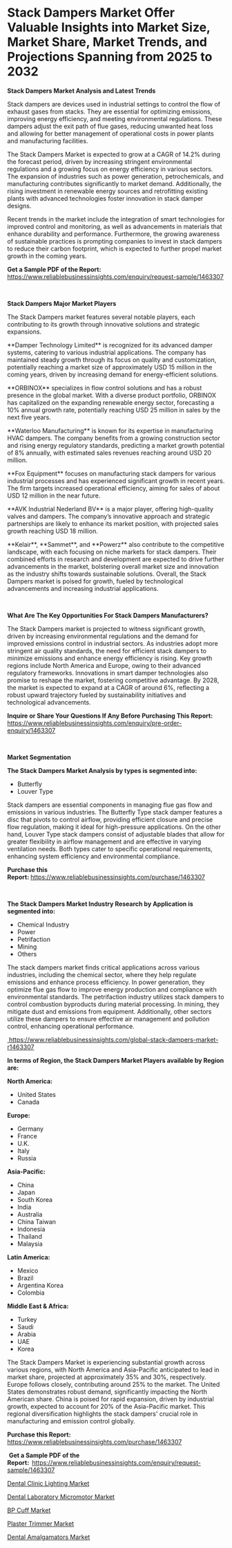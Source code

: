 <p><h1>Stack Dampers Market Offer Valuable Insights into Market Size, Market Share, Market Trends, and Projections Spanning from 2025 to 2032</h1></p><p><strong>Stack Dampers Market Analysis and Latest Trends</strong></p>
<p><p>Stack dampers are devices used in industrial settings to control the flow of exhaust gases from stacks. They are essential for optimizing emissions, improving energy efficiency, and meeting environmental regulations. These dampers adjust the exit path of flue gases, reducing unwanted heat loss and allowing for better management of operational costs in power plants and manufacturing facilities.</p><p>The Stack Dampers Market is expected to grow at a CAGR of 14.2% during the forecast period, driven by increasing stringent environmental regulations and a growing focus on energy efficiency in various sectors. The expansion of industries such as power generation, petrochemicals, and manufacturing contributes significantly to market demand. Additionally, the rising investment in renewable energy sources and retrofitting existing plants with advanced technologies foster innovation in stack damper designs.</p><p>Recent trends in the market include the integration of smart technologies for improved control and monitoring, as well as advancements in materials that enhance durability and performance. Furthermore, the growing awareness of sustainable practices is prompting companies to invest in stack dampers to reduce their carbon footprint, which is expected to further propel market growth in the coming years.</p></p>
<p><strong>Get a Sample PDF of the Report:&nbsp;</strong> <a href="https://www.reliablebusinessinsights.com/enquiry/request-sample/1463307?utm_campaign=2310&utm_medium=2&utm_source=Github&utm_content=ia&utm_term=09042025&utm_id=stack-dampers">https://www.reliablebusinessinsights.com/enquiry/request-sample/1463307</a></p>
<p>&nbsp;</p>
<p><strong>Stack Dampers Major Market Players</strong></p>
<p><p>The Stack Dampers market features several notable players, each contributing to its growth through innovative solutions and strategic expansions. </p><p>**Damper Technology Limited** is recognized for its advanced damper systems, catering to various industrial applications. The company has maintained steady growth through its focus on quality and customization, potentially reaching a market size of approximately USD 15 million in the coming years, driven by increasing demand for energy-efficient solutions.</p><p>**ORBINOX** specializes in flow control solutions and has a robust presence in the global market. With a diverse product portfolio, ORBINOX has capitalized on the expanding renewable energy sector, forecasting a 10% annual growth rate, potentially reaching USD 25 million in sales by the next five years.</p><p>**Waterloo Manufacturing** is known for its expertise in manufacturing HVAC dampers. The company benefits from a growing construction sector and rising energy regulatory standards, predicting a market growth potential of 8% annually, with estimated sales revenues reaching around USD 20 million.</p><p>**Fox Equipment** focuses on manufacturing stack dampers for various industrial processes and has experienced significant growth in recent years. The firm targets increased operational efficiency, aiming for sales of about USD 12 million in the near future.</p><p>**AVK Industrial Nederland BV** is a major player, offering high-quality valves and dampers. The company’s innovative approach and strategic partnerships are likely to enhance its market position, with projected sales growth reaching USD 18 million.</p><p>**Kelair**, **Sammet**, and **Powerz** also contribute to the competitive landscape, with each focusing on niche markets for stack dampers. Their combined efforts in research and development are expected to drive further advancements in the market, bolstering overall market size and innovation as the industry shifts towards sustainable solutions. Overall, the Stack Dampers market is poised for growth, fueled by technological advancements and increasing industrial applications.</p></p>
<p>&nbsp;</p>
<p><strong>What Are The Key Opportunities For Stack Dampers Manufacturers?</strong></p>
<p><p>The Stack Dampers market is projected to witness significant growth, driven by increasing environmental regulations and the demand for improved emissions control in industrial sectors. As industries adopt more stringent air quality standards, the need for efficient stack dampers to minimize emissions and enhance energy efficiency is rising. Key growth regions include North America and Europe, owing to their advanced regulatory frameworks. Innovations in smart damper technologies also promise to reshape the market, fostering competitive advantage. By 2028, the market is expected to expand at a CAGR of around 6%, reflecting a robust upward trajectory fueled by sustainability initiatives and technological advancements.</p></p>
<p><strong>Inquire or Share Your Questions If Any Before Purchasing This Report:</strong> <a href="https://www.reliablebusinessinsights.com/enquiry/pre-order-enquiry/1463307?utm_campaign=2310&utm_medium=2&utm_source=Github&utm_content=ia&utm_term=09042025&utm_id=stack-dampers">https://www.reliablebusinessinsights.com/enquiry/pre-order-enquiry/1463307</a></p>
<p>&nbsp;</p>
<p><strong>Market Segmentation</strong></p>
<p><strong>The Stack Dampers Market Analysis by types is segmented into:</strong></p>
<p><ul><li>Butterfly</li><li>Louver Type</li></ul></p>
<p><p>Stack dampers are essential components in managing flue gas flow and emissions in various industries. The Butterfly Type stack damper features a disc that pivots to control airflow, providing efficient closure and precise flow regulation, making it ideal for high-pressure applications. On the other hand, Louver Type stack dampers consist of adjustable blades that allow for greater flexibility in airflow management and are effective in varying ventilation needs. Both types cater to specific operational requirements, enhancing system efficiency and environmental compliance.</p></p>
<p><strong>Purchase this Report:&nbsp;</strong><a href="https://www.reliablebusinessinsights.com/purchase/1463307?utm_campaign=2310&utm_medium=2&utm_source=Github&utm_content=ia&utm_term=09042025&utm_id=stack-dampers">https://www.reliablebusinessinsights.com/purchase/1463307</a></p>
<p>&nbsp;</p>
<p><strong>The Stack Dampers Market Industry Research by Application is segmented into:</strong></p>
<p><ul><li>Chemical Industry</li><li>Power</li><li>Petrifaction</li><li>Mining</li><li>Others</li></ul></p>
<p><p>The stack dampers market finds critical applications across various industries, including the chemical sector, where they help regulate emissions and enhance process efficiency. In power generation, they optimize flue gas flow to improve energy production and compliance with environmental standards. The petrifaction industry utilizes stack dampers to control combustion byproducts during material processing. In mining, they mitigate dust and emissions from equipment. Additionally, other sectors utilize these dampers to ensure effective air management and pollution control, enhancing operational performance.</p></p>
<p><a href="https://www.reliablebusinessinsights.com/global-stack-dampers-market-r1463307?utm_campaign=2310&utm_medium=2&utm_source=Github&utm_content=ia&utm_term=09042025&utm_id=stack-dampers">&nbsp;https://www.reliablebusinessinsights.com/global-stack-dampers-market-r1463307</a></p>
<p><strong>In terms of Region, the Stack Dampers Market Players available by Region are:</strong></p>
<p>
    <p> <strong> North America: </strong>
        <ul>
            <li>United States</li>
            <li>Canada</li>
        </ul>
        </p> 
    <p> <strong> Europe: </strong>
        <ul>
            <li>Germany</li>
            <li>France</li>
            <li>U.K.</li>
            <li>Italy</li>
            <li>Russia</li>
        </ul>
        </p> 
    <p> <strong> Asia-Pacific: </strong>
        <ul>
            <li>China</li>
            <li>Japan</li>
            <li>South Korea</li>
            <li>India</li>
            <li>Australia</li>
            <li>China Taiwan</li>
            <li>Indonesia</li>
            <li>Thailand</li>
            <li>Malaysia</li>
        </ul>
        </p> 
    <p> <strong> Latin America: </strong>
        <ul>
            <li>Mexico</li>
            <li>Brazil</li>
            <li>Argentina Korea</li>
            <li>Colombia</li>
        </ul>
        </p> 
    <p> <strong> Middle East & Africa: </strong>
        <ul>
            <li>Turkey</li>
            <li>Saudi</li>
            <li>Arabia</li>
            <li>UAE</li>
            <li>Korea</li>
        </ul>
    </p>
    </p>
<p><p>The Stack Dampers Market is experiencing substantial growth across various regions, with North America and Asia-Pacific anticipated to lead in market share, projected at approximately 35% and 30%, respectively. Europe follows closely, contributing around 25% to the market. The United States demonstrates robust demand, significantly impacting the North American share. China is poised for rapid expansion, driven by industrial growth, expected to account for 20% of the Asia-Pacific market. This regional diversification highlights the stack dampers' crucial role in manufacturing and emission control globally.</p></p>
<p><strong>Purchase this Report: </strong><a href="https://www.reliablebusinessinsights.com/purchase/1463307?utm_campaign=2310&utm_medium=2&utm_source=Github&utm_content=ia&utm_term=09042025&utm_id=stack-dampers">https://www.reliablebusinessinsights.com/purchase/1463307</a></p>
<p>&nbsp;<strong>Get a Sample PDF of the Report:&nbsp;&nbsp;</strong><a href="https://www.reliablebusinessinsights.com/enquiry/request-sample/1463307?utm_campaign=2310&utm_medium=2&utm_source=Github&utm_content=ia&utm_term=09042025&utm_id=stack-dampers">https://www.reliablebusinessinsights.com/enquiry/request-sample/1463307</a></p>
<p><strong></strong></p>
<p><p><a href="https://www.linkedin.com/pulse/growth-segmentation-131-cagr-forecast-dental-clinic-lighting-luhhc?utm_campaign=2310&utm_medium=2&utm_source=Github&utm_content=ia&utm_term=09042025&utm_id=stack-dampers">Dental Clinic Lighting Market</a></p><p><a href="https://www.linkedin.com/pulse/dental-laboratory-micromotor-market-from-20252032-in-depth-3vu7c?utm_campaign=2310&utm_medium=2&utm_source=Github&utm_content=ia&utm_term=09042025&utm_id=stack-dampers">Dental Laboratory Micromotor Market</a></p><p><a href="https://www.linkedin.com/pulse/driving-forces-global-bp-cuff-market-trends-applications-regional-kyb7c?utm_campaign=2310&utm_medium=2&utm_source=Github&utm_content=ia&utm_term=09042025&utm_id=stack-dampers">BP Cuff Market</a></p><p><a href="https://www.linkedin.com/pulse/plaster-trimmer-market-study-creating-business-environment-sbmyc?utm_campaign=2310&utm_medium=2&utm_source=Github&utm_content=ia&utm_term=09042025&utm_id=stack-dampers">Plaster Trimmer Market</a></p><p><a href="https://www.linkedin.com/pulse/competitive-landscape-dental-amalgamators-impressive-cagr-116-397wc?utm_campaign=2310&utm_medium=2&utm_source=Github&utm_content=ia&utm_term=09042025&utm_id=stack-dampers">Dental Amalgamators Market</a></p></p>